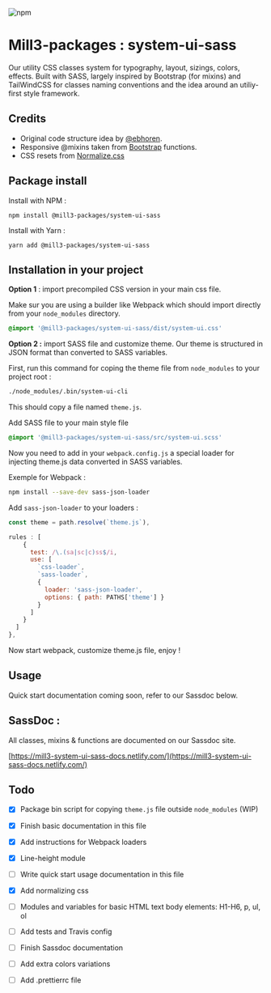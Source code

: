 ![npm](https://img.shields.io/npm/v/@mill3-packages/system-ui-sass?style=for-the-badge)


# Mill3-packages : system-ui-sass

Our utility CSS classes system for typography, layout, sizings, colors, effects. Built with SASS, largely inspired by Bootstrap (for mixins) and TailWindCSS for classes naming conventions and the idea around an utiliy-first style framework.

## Credits

* Original code structure idea by [@ebhoren](https://github.com/ebhoren).
* Responsive @mixins taken from [Bootstrap](https://github.com/twbs/bootstrap) functions.
* CSS resets from [Normalize.css](github.com/necolas/normalize.css)

## Package install

Install with NPM :

```npm install @mill3-packages/system-ui-sass```

Install with Yarn :

```yarn add @mill3-packages/system-ui-sass```

## Installation in your project

**Option 1** : import precompiled CSS version in your main css file.

Make sur you are using a builder like Webpack which should import directly from your ```node_modules``` directory.

```css
@import '@mill3-packages/system-ui-sass/dist/system-ui.css'
```

**Option 2 :** import SASS file and customize theme. Our theme is structured in JSON format than converted to SASS variables.

First, run this command for coping the theme file from ```node_modules``` to your project root :

```bash
./node_modules/.bin/system-ui-cli
```

This should copy a file named ```theme.js```.

Add SASS file to your main style file

```css
@import '@mill3-packages/system-ui-sass/src/system-ui.scss'
```

Now you need to add in your ```webpack.config.js``` a special loader for injecting theme.js data converted in SASS variables.

Exemple for Webpack :

```bash
npm install --save-dev sass-json-loader
```

Add ```sass-json-loader``` to your loaders :

```javascript
const theme = path.resolve(`theme.js`),

rules : [
    {
      test: /\.(sa|sc|c)ss$/i,
      use: [
        `css-loader`,
        `sass-loader`,
        {
          loader: 'sass-json-loader',
          options: { path: PATHS['theme'] }
        }
      ]
    }
  ]
},
```

Now start webpack, customize theme.js file, enjoy !

## Usage

Quick start documentation coming soon, refer to our Sassdoc below.

## SassDoc :

All classes, mixins & functions are documented on our Sassdoc site.

[https://mill3-system-ui-sass-docs.netlify.com/](https://mill3-system-ui-sass-docs.netlify.com/)

## Todo

- [X] Package bin script for copying `theme.js` file outside `node_modules` (WIP)
- [X] Finish basic documentation in this file
- [x] Add instructions for Webpack loaders
- [X] Line-height module
- [ ] Write quick start usage documentation in this file
- [X] Add normalizing css
- [ ] Modules and variables for basic HTML text body elements: H1-H6, p, ul, ol
- [ ] Add tests and Travis config
- [ ] Finish Sassdoc documentation
- [ ] Add extra colors variations
- [ ] Add .prettierrc file

